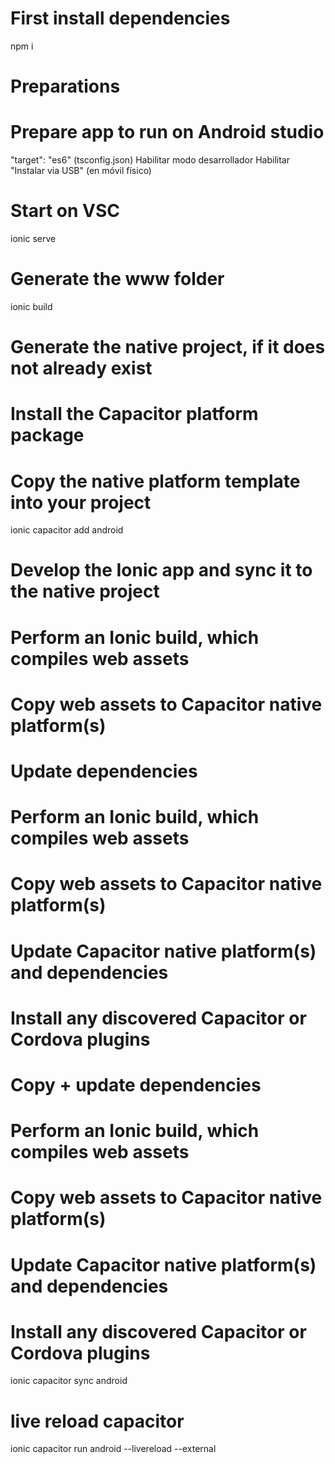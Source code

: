 # First install dependencies
npm i

# Preparations
# Prepare app to run on Android studio
"target": "es6" (tsconfig.json)
Habilitar modo desarrollador
Habilitar "Instalar via USB" (en móvil físico)

# Start on VSC
ionic serve

# Generate the www folder
ionic build

# Generate the native project, if it does not already exist
  # Install the Capacitor platform package
  # Copy the native platform template into your project
ionic capacitor add android

# Develop the Ionic app and sync it to the native project
  # Perform an Ionic build, which compiles web assets
  # Copy web assets to Capacitor native platform(s)
<!-- ionic capacitor copy android -->

# Update dependencies
  # Perform an Ionic build, which compiles web assets
  # Copy web assets to Capacitor native platform(s)
  # Update Capacitor native platform(s) and dependencies
  # Install any discovered Capacitor or Cordova plugins
<!-- ionic capacitor update android -->

# Copy + update dependencies
  # Perform an Ionic build, which compiles web assets
  # Copy web assets to Capacitor native platform(s)
  # Update Capacitor native platform(s) and dependencies
  # Install any discovered Capacitor or Cordova plugins
ionic capacitor sync android

# live reload capacitor
ionic capacitor run android --livereload --external